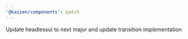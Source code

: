 ```yaml
---
'@kaizen/components': patch
---
```


Update headlessui to next major and update transition implementation

